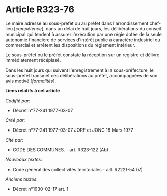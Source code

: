# Article R323-76

Le maire adresse au sous-préfet ou au préfet dans l'arrondissement chef-lieu [*compétence*], dans un délai de huit jours, les
délibérations du conseil municipal qui tendent à assurer l'exécution par une régie dotée de la seule autonomie financière de
services d'intérêt public à caractère industriel ou commercial et arrêtent les dispositions du règlement intérieur.

Le sous-préfet ou le préfet constate la réception sur un registre et délivre immédiatement récépissé.

Dans les huit jours qui suivent l'enregistrement à la sous-préfecture, le sous-préfet transmet ces délibérations au préfet,
accompagnées de son avis motivé [*formalités*].

**Liens relatifs à cet article**

_Codifié par_:

  - Décret n°77-241 1977-03-07

_Créé par_:

  - Décret n°77-241 1977-03-07 JORF et JONC 18 Mars 1977

_Cité par_:

  - CODE DES COMMUNES. - art. R323-122 (Ab)

_Nouveaux textes_:

  - Code général des collectivités territoriales - art. R2221-54 (V)

_Anciens textes_:

  - Décret n°1930-02-17 art. 1
